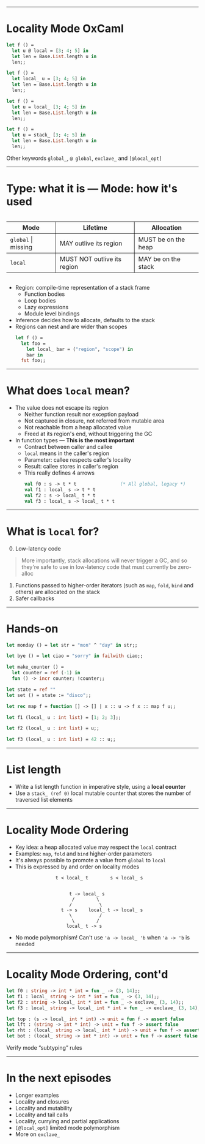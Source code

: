 
---
# Locality Mode OxCaml

```ocaml
let f () =
  let u @ local = [3; 4; 5] in
  let len = Base.List.length u in
  len;;
```
```ocaml
let f () =
  let local_ u = [3; 4; 5] in
  let len = Base.List.length u in
  len;;
```
```ocaml
let f () =
  let u = local_ [3; 4; 5] in
  let len = Base.List.length u in
  len;;
```
```ocaml
let f () =
  let u = stack_ [3; 4; 5] in
  let len = Base.List.length u in
  len;;
```

Other keywords `global_`, `@ global`, `exclave_` and `[@local_opt]`

---
# **Type**: what it is &mdash; **Mode**: how it's used

<div style="display: flex; justify-content: center;">
<table style="border-collapse: collapse;">
<thead>
<tr>
<th style="padding: 5px 10px;">Mode</th>
<th style="padding: 5px 10px; border-bottom: 1px solid black; border-right: 1px solid black; border-left: 1px solid black">Lifetime</th>
<th style="padding: 5px 10px;">Allocation</th>
</tr>
</thead>
<tbody>
<tr>
<td style="padding: 5px 10px; border-bottom: 1px solid black; border-top: 1px solid black; border-right: 1px solid black"><code class="remark-inline-code">global</code> | missing</td>
<td style="padding: 5px 10px;">MAY outlive its region</td>
<td style="padding: 5px 10px; border-bottom: 1px solid black; border-top: 1px solid black; border-left: 1px solid black">MUST be on the heap</td>
</tr>
<tr>
<td style="padding: 5px 10px;"><code class="remark-inline-code">local</code></td>
<td style="padding: 5px 10px; border-top: 1px solid black; border-right: 1px solid black; border-left: 1px solid black">MUST NOT outlive its region</td>
<td style="padding: 5px 10px;">MAY be on the stack</td>
</tr>
</tbody>
</table>
</div>

* Region: compile-time representation of a stack frame
  - Function bodies
  - Loop bodies
  - Lazy expressions
  - Module level bindings
* Inference decides how to allocate, defaults to the stack
* Regions can nest and are wider than scopes
  ```ocaml
  let f () =
    let foo =
      let local_ bar = ("region", "scope") in
      bar in
    fst foo;;
  ```

---
# What does `local` mean?

- The value does not escape its region
  * Neither function result nor exception payload
  * Not captured in closure, not referred from mutable area
  * Not reachable from a heap allocated value
  * Freed at its region's end, without triggering the GC
- In function types &mdash; **This is the most important**
  * Contract between caller and callee
  * `local` means in the caller's region
  * Parameter: callee respects caller's locality
  * Result: callee stores in caller's region
  * This really defines 4 arrows
    ```ocaml
    val f0 : s -> t * t                (* All global, legacy *)
    val f1 : local_ s -> t * t
    val f2 : s -> local_ t * t
    val f3 : local_ s -> local_ t * t
    ```

---
# What is `local` for?

0. Low-latency code
> More importantly, stack allocations will never trigger a GC, and so they're safe to use in low-latency code that must currently be zero-alloc
1. Functions passed to higher-order iterators (such as `map`, `fold`, `bind` and others) are allocated on the stack
2. Safer callbacks

---
# Hands-on

```ocaml
let monday () = let str = "mon" ^ "day" in str;;
```

```ocaml
let bye () = let ciao = "sorry" in failwith ciao;;
```

```ocaml
let make_counter () =
  let counter = ref (-1) in
  fun () -> incr counter; !counter;;
```

```ocaml
let state = ref ""
let set () = state := "disco";;
```

```ocaml
let rec map f = function [] -> [] | x :: u -> f x :: map f u;;
```

```ocaml
let f1 (local_ u : int list) = [1; 2; 3];;
```

```ocaml
let f2 (local_ u : int list) = u;;
```

```ocaml
let f3 (local_ u : int list) = 42 :: u;;
```

---
# List length

* Write a list length function in imperative style, using a **local counter**
* Use a `stack_ (ref 0)` local mutable counter that stores the number of traversed list elements

---
# Locality Mode Ordering

* Key idea: a heap allocated value may respect the `local` contract
* Examples: `map`, `fold` and `bind` higher-order parameters
* It's always possible to promote a value from `global` to `local`
* This is expressed by and order on locality modes

```
                  t < local_ t        s < local_ s


                       t -> local_ s
                        /        \
                       /          \
                    t -> s    local_ t -> local_ s
                       \          /
                        \        /
                      local_ t -> s
```
* No mode polymorphism! Can't use `'a -> local_ 'b` when `'a -> 'b` is needed

---
# Locality Mode Ordering, cont'd

```ocaml
let f0 : string -> int * int = fun _ -> (3, 14);;
let f1 : local_ string -> int * int = fun _ -> (3, 14);;
let f2 : string -> local_ int * int = fun _ -> exclave_ (3, 14);;
let f3 : local_ string -> local_ int * int = fun _ -> exclave_ (3, 14);;
```

```ocaml
let top : (s -> local_ int * int) -> unit = fun f -> assert false
let lft : (string -> int * int) -> unit = fun f -> assert false
let rht : (local_ string -> local_ int * int) -> unit = fun f -> assert false
let bot : (local_ string -> int * int) -> unit = fun f -> assert false
```

Verify mode “subtyping” rules


---
# In the next episodes

* Longer examples
* Locality and closures
* Locality and mutability
* Locality and tail calls
* Locality, currying and partial applications
* `[@local_opt]` limited mode polymorphism
* More on `exclave_`

